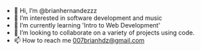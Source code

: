 - 👋 Hi, I’m @brianhernandezzz
- 👀 I’m interested in software development and music
- 🌱 I’m currently learning 'Intro to Web Development'
- 💞️ I’m looking to collaborate on a variety of projects using code.
- 📫 How to reach me 007brianhdz@gmail.com

<!---
brianhernandezzz/brianhernandezzz is a ✨ special ✨ repository because its `README.md` (this file) appears on your GitHub profile.
You can click the Preview link to take a look at your changes.
--->
